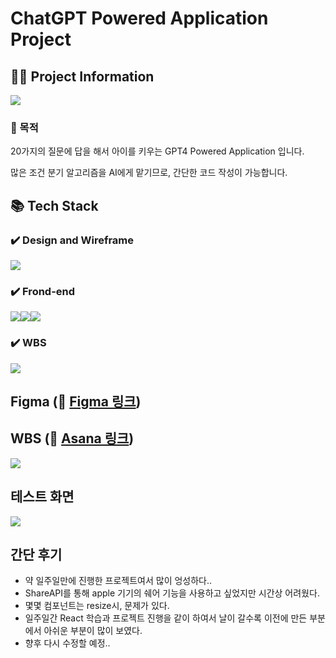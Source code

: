 # ChatGPT Powered Application Project

## 💁‍♂️ Project Information

<img src="https://vigorous-summer-9f1.notion.site/image/https%3A%2F%2Fprod-files-secure.s3.us-west-2.amazonaws.com%2Fe356c91b-b91d-4db6-a60d-8969d0bcddb6%2Ff24133c3-2f45-41a1-ab0d-b30cb40d840c%2FLanding_Image.png?table=block&id=0c9112d9-5e0b-4c50-a5ef-75054de2c14e&spaceId=e356c91b-b91d-4db6-a60d-8969d0bcddb6">

### 🎯 목적

20가지의 질문에 답을 해서 아이를 키우는 GPT4 Powered Application 입니다.

많은 조건 분기 알고리즘을 AI에게 맡기므로, 간단한 코드 작성이 가능합니다.

## 📚 Tech Stack

### ✔️ Design and Wireframe
<img src="https://img.shields.io/badge/Figma-F24E1E?style=for-the-badge&logo=Figma&logoColor=white"/>

### ✔️ Frond-end
<img src="https://img.shields.io/badge/React-61DAFB?style=for-the-badge&logo=React&logoColor=black"/><img src="https://img.shields.io/badge/css3-1572B6?style=for-the-badge&logo=css3&logoColor=white"/><img src="https://img.shields.io/badge/Next.js-000000?style=for-the-badge&logo=Next.js&logoColor=white"/>

### ✔️ WBS
<img src="https://img.shields.io/badge/asana-F06A6A?style=for-the-badge&logo=asana&logoColor=white"/>

## Figma (🔗 <a href="https://www.figma.com/design/8tgG2wQn0ryBXgiOaLkkmZ/%EC%8A%A4%EA%BB%84-%ED%82%A4%EC%9A%B0%EA%B8%B0?node-id=0-1&t=fwySp9zKTbs9u5Zs-1">Figma 링크</a>)

## WBS (🔗 <a href="https://app.asana.com/0/1207935006724860/1207935014952342">Asana 링크</a>)
<img src="https://vigorous-summer-9f1.notion.site/image/https%3A%2F%2Fprod-files-secure.s3.us-west-2.amazonaws.com%2Fe356c91b-b91d-4db6-a60d-8969d0bcddb6%2Fce74125d-003e-4d14-9910-b3309954e004%2F%25E1%2584%2589%25E1%2585%25B3%25E1%2584%258F%25E1%2585%25B3%25E1%2584%2585%25E1%2585%25B5%25E1%2586%25AB%25E1%2584%2589%25E1%2585%25A3%25E1%2586%25BA_2024-07-31_%25E1%2584%258B%25E1%2585%25A9%25E1%2584%258C%25E1%2585%25A5%25E1%2586%25AB_2.09.27.png?table=block&id=c44e9e96-cb8a-44b1-b3e2-7e7508f68354&spaceId=e356c91b-b91d-4db6-a60d-8969d0bcddb6">

## 테스트 화면
<img src="https://file.notion.so/f/f/e356c91b-b91d-4db6-a60d-8969d0bcddb6/ee466da2-ffb8-4af5-922c-fe1d85f43d6e/ezgif-6-4765046285.gif?table=block&id=6a6fbfd1-b905-472b-99d8-5aeca9ab29f8&spaceId=e356c91b-b91d-4db6-a60d-8969d0bcddb6&expirationTimestamp=1722880800000&signature=cTPlDmhb7cPqpcICtYj0-Hycv2dfU8XsLkJPGvZpq5I">

## 간단 후기
- 약 일주일만에 진행한 프로젝트여서 많이 엉성하다..
- ShareAPI를 통해 apple 기기의 쉐어 기능을 사용하고 싶었지만 시간상 어려웠다.
- 몇몇 컴포넌트는 resize시, 문제가 있다.
- 일주일간 React 학습과 프로젝트 진행을 같이 하여서 날이 갈수록 이전에 만든 부분에서 아쉬운 부분이 많이 보였다.
- 향후 다시 수정할 예정..
